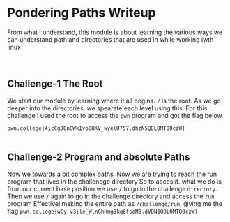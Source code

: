 # Pondering Paths Writeup
From what i understand, this module is about learning the various ways we can understand path and directories that are used in while working iwth linux
<br><br><br>

## Challenge-1 The Root
We start our module by learning where it all begins. `/` is the root. 
As we go deeper into the directories, we spearate each level using this.
For this challenge I used the root to access the `pwn` program and got the flag below

`pwn.college{4icCgJ0n8WkIvoGHKV_wyelU757.dhzN5QDL0MTO0czW}`
<br><br>

## Challenge-2 Program and absolute Paths
Now we towards a bit complex paths. Now we are trying to reach the run program that lives in the challenege directory
So to acces it. what we do is, from our current base position we use `/` to go in the challenge `directory`.
Then we use `/` again to go in the challenge directory and access the `run` program
Effectivel making the entire path as `/challenge/run`, giving me the flag
`pwn.college{wCy-v3jle_WlnGhHmg3kq6fsoM0.dVDN1QDL0MTO0czW}`
<br><br>